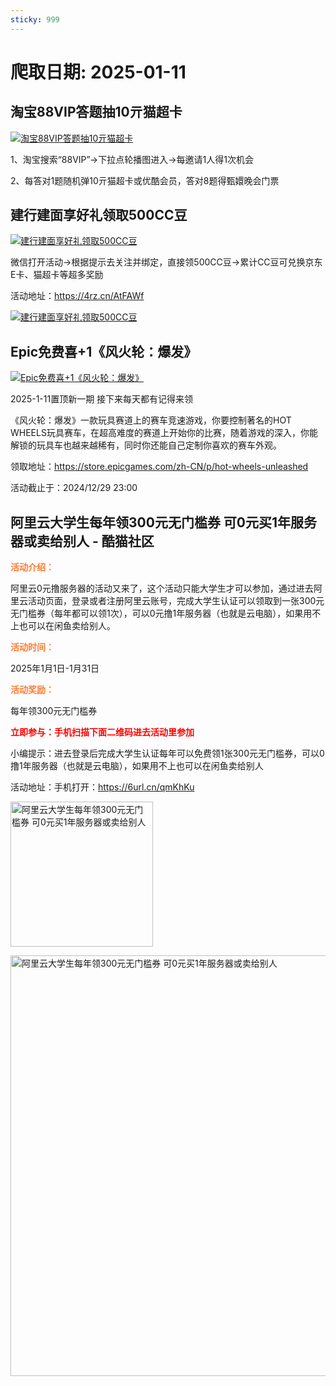 ```yaml
---
sticky: 999
---
```

# 爬取日期: 2025-01-11
## 淘宝88VIP答题抽10亓猫超卡
<p>
    <a rel="nofollow" target="_blank" href="https://www.qqhjy6.xyz/caiji/data/images/2024-12-29/1f40721036e15f5c168919ea090aeb5d.jpg"><img src="https://image.smallfawn.work/?url=https://www.qqhjy6.xyz/caiji/data/images/2024-12-29/1f40721036e15f5c168919ea090aeb5d.jpg" title="淘宝88VIP答题抽10亓猫超卡 " alt="淘宝88VIP答题抽10亓猫超卡 " referrerpolicy="no-referrer"></a> 
</p>
<p>
    1、淘宝搜索“88VIP”-&gt;下拉点轮播图进入-&gt;每邀请1人得1次机会
</p>
<p>
    2、每答对1题随机弹10亓猫超卡或优酷会员，答对8题得甄嬛晚会门票
</p>

## 建行建面享好礼领取500CC豆
<p>
    <a rel="nofollow" target="_blank" href="https://www.qqhjy6.xyz/caiji/data/images/2024-12-25/4ab46ec04bc5c958af1003c52f82d395.jpg"><img src="https://image.smallfawn.work/?url=https://www.qqhjy6.xyz/caiji/data/images/2024-12-25/4ab46ec04bc5c958af1003c52f82d395.jpg" title="建行建面享好礼领取500CC豆 " alt="建行建面享好礼领取500CC豆 " referrerpolicy="no-referrer"></a> 
</p>
<p>
    微信打开活动-&gt;根据提示去关注并绑定，直接领500CC豆-&gt;累计CC豆可兑换京东E卡、猫超卡等超多奖励
</p>
<p>
    活动地址：<a rel="nofollow" target="_blank" href="https://4rz.cn/AtFAWf">https://4rz.cn/AtFAWf</a> 
</p>
<p>
    <a rel="nofollow" target="_blank" href="https://www.qqhjy6.xyz/caiji/data/images/2024-12-25/ea774344f42a35d979d465cad42e8a86.png"><img src="https://image.smallfawn.work/?url=https://www.qqhjy6.xyz/caiji/data/images/2024-12-25/ea774344f42a35d979d465cad42e8a86.png" title="建行建面享好礼领取500CC豆 " alt="建行建面享好礼领取500CC豆 " referrerpolicy="no-referrer"></a> 
</p>

## Epic免费喜+1《风火轮：爆发》
<p>
    <a rel="nofollow" target="_blank" href="https://www.qqhjy6.xyz/caiji/data/images/2024-12-29/7a52e883ac42bd0c5e6a4d3cd401fac5.jpg"><img src="https://image.smallfawn.work/?url=https://www.qqhjy6.xyz/caiji/data/images/2024-12-29/7a52e883ac42bd0c5e6a4d3cd401fac5.jpg" title="Epic免费喜+1《风火轮：爆发》 " alt="Epic免费喜+1《风火轮：爆发》 " referrerpolicy="no-referrer"></a> 
</p>
<p>2025-1-11置顶新一期 接下来每天都有记得来领</p>
<p>
    《风火轮：爆发》一款玩具赛道上的赛车竞速游戏，你要控制著名的HOT WHEELS玩具赛车，在超高难度的赛道上开始你的比赛，随着游戏的深入，你能解锁的玩具车也越来越稀有，同时你还能自己定制你喜欢的赛车外观。
</p>
<p>
    领取地址：<a rel="nofollow" target="_blank" href="https://store.epicgames.com/zh-CN/p/hot-wheels-unleashed">https://store.epicgames.com/zh-CN/p/hot-wheels-unleashed</a> 
</p>
<p>
    活动截止于：2024/12/29 23:00
</p>

## 阿里云大学生每年领300元无门槛券 可0元买1年服务器或卖给别人 - 酷猫社区
<p><span style="color: #ff7b33;"><strong>活动介绍：</strong></span></p> 
<p><span style="text-indent: 2em;">阿里云0元撸服务器的活动又来了，这个活动只能大学生才可以参加，通过进去阿里云活动页面，登录或者注册阿里云账号，完成大学生认证可以领取到一张300元无门槛券（每年都可以领1次），可以0元撸1年服务器（也就是云电脑），如果用不上也可以在闲鱼卖给别人。</span></p> 
<p><strong><span style="color: #ff7b33;">活动时间：</span></strong></p> 
<p>2025年1月1日-1月31日</p> 
<p><strong><span style="color: #ff7b33;">活动奖励：</span></strong></p> 
<p>每年领300元无门槛券</p> 
<p><strong><span style="color: #ff7b33;"><span style="color: #ff0000;">立即参与：手机扫描下面二维码进去活动里参加</span></span></strong></p> 
<p>小编提示：进去登录后完成大学生认证每年可以免费领1张300元无门槛券，可以0撸1年服务器（也就是云电脑），如果用不上也可以在闲鱼卖给别人</p> 
<p>活动地址：手机打开：<a href="https://6url.cn/qmKhKu" target="_blank">https://6url.cn/qmKhKu</a></p> 
<p></p><div class="el-image"><img class="alignnone size-full wp-image-216499" src="https://image.smallfawn.work/?url=https://pic.dir28.com/wp-content/uploads/2024/11/20250110235108.jpg" alt="阿里云大学生每年领300元无门槛券 可0元买1年服务器或卖给别人" width="228" height="232" referrerpolicy="no-referrer"></div><p></p> 
<p></p><div class="el-image"><img class="alignnone size-full wp-image-216500" src="https://image.smallfawn.work/?url=https://pic.dir28.com/wp-content/uploads/2024/11/20250110_235130.jpg" alt="阿里云大学生每年领300元无门槛券 可0元买1年服务器或卖给别人" width="610" height="673" referrerpolicy="no-referrer"></div><p></p>

